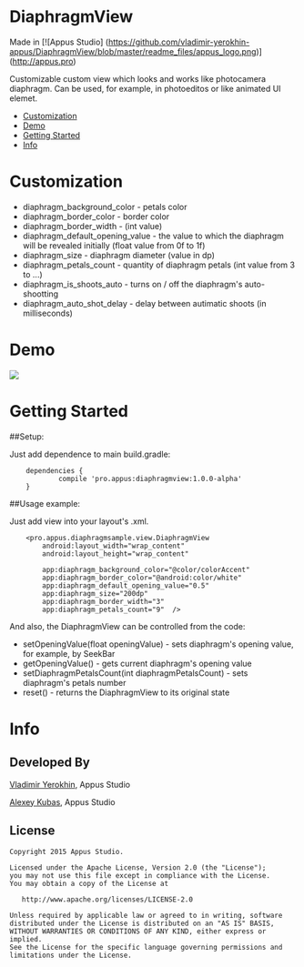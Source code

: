 # DiaphragmView
Made in [![Appus Studio] (https://github.com/vladimir-yerokhin-appus/DiaphragmView/blob/master/readme_files/appus_logo.png)] (http://appus.pro)

Customizable custom view which looks and works like photocamera diaphragm. 
Can be used, for example, in photoeditos or like animated UI elemet.

* [Customization](#customization)
* [Demo](#demo)
* [Getting Started](#getting-started)
* [Info](#info)

# Customization

* diaphragm_background_color - petals color
* diaphragm_border_color - border color
* diaphragm_border_width - (int value)
* diaphragm_default_opening_value - the value to which the diaphragm will be revealed initially (float value from 0f to 1f)
* diaphragm_size - diaphragm diameter (value in dp)
* diaphragm_petals_count - quantity of diaphragm petals (int value from 3 to ...)
* diaphragm_is_shoots_auto - turns on / off the diaphragm's auto-shootting
* diaphragm_auto_shot_delay - delay between autimatic shoots (in milliseconds)

# Demo

![](https://github.com/vladimir-yerokhin-appus/DiaphragmView/blob/master/readme_files/diaphragm_view.gif)

# Getting Started

##Setup:

   Just add dependence to main build.gradle:

        dependencies {
                compile 'pro.appus:diaphragmview:1.0.0-alpha'
        }
   
##Usage example:

   Just add view into your layout's .xml.
   
        <pro.appus.diaphragmsample.view.DiaphragmView
        	android:layout_width="wrap_content"
        	android:layout_height="wrap_content"

        	app:diaphragm_background_color="@color/colorAccent"
        	app:diaphragm_border_color="@android:color/white"
        	app:diaphragm_default_opening_value="0.5"
        	app:diaphragm_size="200dp"
        	app:diaphragm_border_width="3"
        	app:diaphragm_petals_count="9"  />

   And also, the DiaphragmView can be controlled from the code:

   * setOpeningValue(float openingValue) - sets diaphragm's opening value, for example, by SeekBar
   * getOpeningValue() - gets current diaphragm's opening value
   * setDiaphragmPetalsCount(int diaphragmPetalsCount) - sets diaphragm's petals number
   * reset() - returns the DiaphragmView to its original state

# Info

## Developed By

[Vladimir Yerokhin](https://github.com/vladimir-yerokhin-appus), Appus Studio

[Alexey Kubas](https://github.com/alexey-kubas-appus), Appus Studio

## License

```
Copyright 2015 Appus Studio.

Licensed under the Apache License, Version 2.0 (the "License");
you may not use this file except in compliance with the License.
You may obtain a copy of the License at

   http://www.apache.org/licenses/LICENSE-2.0

Unless required by applicable law or agreed to in writing, software
distributed under the License is distributed on an "AS IS" BASIS,
WITHOUT WARRANTIES OR CONDITIONS OF ANY KIND, either express or implied.
See the License for the specific language governing permissions and
limitations under the License.
```
